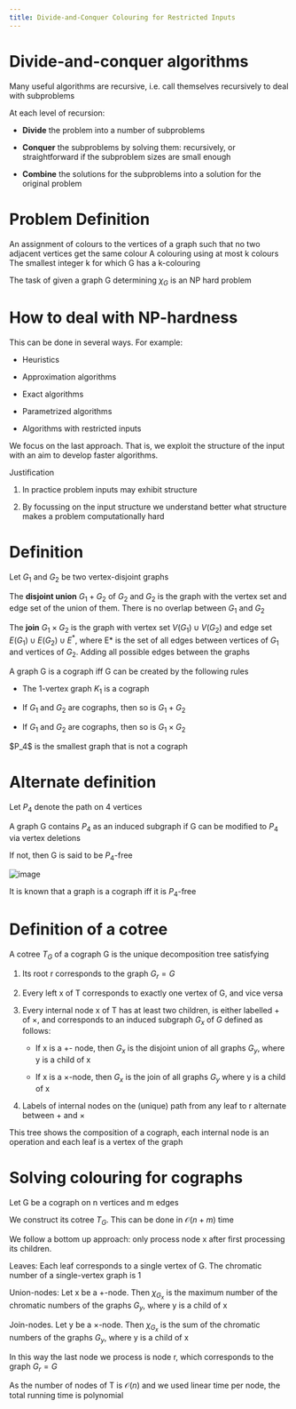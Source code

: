 ```yaml
---
title: Divide-and-Conquer Colouring for Restricted Inputs
---
```


# Divide-and-conquer algorithms

Many useful algorithms are recursive, i.e. call themselves recursively
to deal with subproblems

At each level of recursion:

-   **Divide** the problem into a number of subproblems

-   **Conquer** the subproblems by solving them: recursively, or
    straightforward if the subproblem sizes are small enough

-   **Combine** the solutions for the subproblems into a solution for
    the original problem

# Problem Definition

<Definition name="Colouring">
An assignment of colours to the vertices of a graph such that no two adjacent vertices get the same colour
</Definition>

<Definition name="k-colouring">
A colouring using at most k colours
</Definition>

<Definition name="Chromatic number $\chi_G$">
The smallest integer k for which G has a k-colouring
</Definition>

The task of given a graph G determining $\chi_G$ is an NP hard problem

# How to deal with NP-hardness

This can be done in several ways. For example:

-   Heuristics

-   Approximation algorithms

-   Exact algorithms

-   Parametrized algorithms

-   Algorithms with restricted inputs

We focus on the last approach. That is, we exploit the structure of the
input with an aim to develop faster algorithms.

Justification

1.  In practice problem inputs may exhibit structure

2.  By focussing on the input structure we understand better what
    structure makes a problem computationally hard

# Definition

Let $G_1$ and $G_2$ be two vertex-disjoint graphs

The **disjoint union** $G_1+G_2$ of $G_2$ and $G_2$ is the graph with
the vertex set and edge set of the union of them. There is no overlap
between $G_1$ and $G_2$

The **join** $G_1\times G_2$ is the graph with vertex set
$V(G_1)\cup V(G_2)$ and edge set $E(G_1)\cup E(G_2)\cup E^*$, where E\*
is the set of all edges between vertices of $G_1$ and vertices of $G_2$.
Adding all possible edges between the graphs

A graph G is a cograph iff G can be created by the following rules

-   The 1-vertex graph $K_1$ is a cograph

-   If $G_1$ and $G_2$ are cographs, then so is $G_1+G_2$

-   If $G_1$ and $G_2$ are cographs, then so is $G_1\times G_2$

<Important>
$P_4$ is the smallest graph that is not a cograph
</Important>

# Alternate definition

Let $P_4$ denote the path on 4 vertices

A graph G contains $P_4$ as an induced subgraph if G can be modified to
$P_4$ via vertex deletions

If not, then G is said to be $P_4$-free

![image](/img/Year_2/Theory_of_Computation/AAC/divide/p4.webp)

It is known that a graph is a cograph iff it is $P_4$-free

# Definition of a cotree

A cotree $T_G$ of a cograph G is the unique decomposition tree
satisfying

1.  Its root r corresponds to the graph $G_r=G$

2.  Every left x of T corresponds to exactly one vertex of G, and vice
    versa

3.  Every internal node x of T has at least two children, is either
    labelled + of $\times$, and corresponds to an induced subgraph $G_x$
    of $G$ defined as follows:

    -   If x is a +- node, then $G_x$ is the disjoint union of all
        graphs $G_y$, where y is a child of x

    -   If x is a $\times$-node, then $G_x$ is the join of all graphs
        $G_y$ where y is a child of x

4.  Labels of internal nodes on the (unique) path from any leaf to r
    alternate between + and $\times$

This tree shows the composition of a cograph, each internal node is an
operation and each leaf is a vertex of the graph

# Solving colouring for cographs

Let G be a cograph on n vertices and m edges

We construct its cotree $T_G$. This can be done in $\mathcal{O}(n+m)$
time

We follow a bottom up approach: only process node x after first
processing its children.

Leaves: Each leaf corresponds to a single vertex of G. The chromatic
number of a single-vertex graph is 1

Union-nodes: Let x be a +-node. Then $\chi_{G_x}$ is the maximum number
of the chromatic numbers of the graphs $G_y$, where y is a child of x

Join-nodes. Let y be a $\times$-node. Then $\chi_{G_x}$ is the sum of
the chromatic numbers of the graphs $G_y$, where y is a child of x

In this way the last node we process is node r, which corresponds to the
graph $G_r=G$

As the number of nodes of T is $\mathcal{O}(n)$ and we used linear time
per node, the total running time is polynomial

